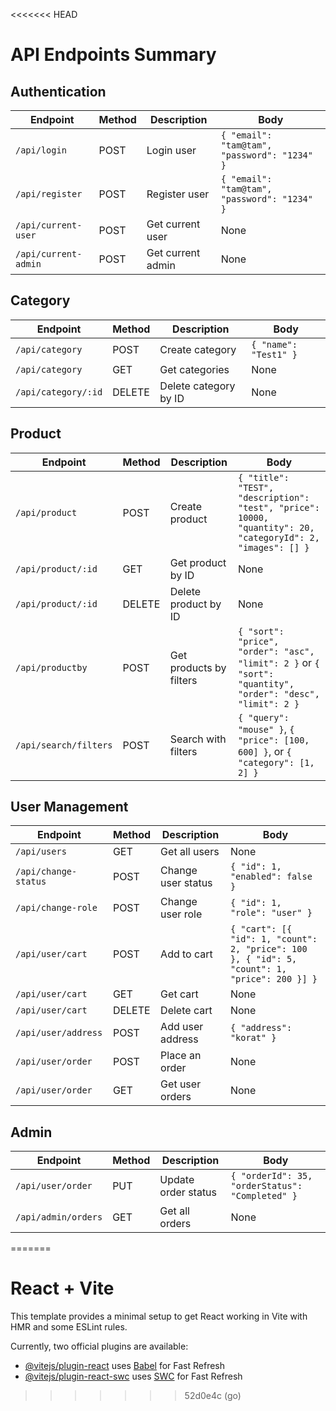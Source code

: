 <<<<<<< HEAD
# API Endpoints Summary

## Authentication

| Endpoint                            | Method | Description        | Body                                                 |
|-------------------------------------|--------|--------------------|------------------------------------------------------|
| `/api/login`                        | POST   | Login user         | `{ "email": "tam@tam", "password": "1234" }`         |
| `/api/register`                     | POST   | Register user      | `{ "email": "tam@tam", "password": "1234" }`         |
| `/api/current-user`                 | POST   | Get current user   | None                                                 |
| `/api/current-admin`                | POST   | Get current admin  | None                                                 |

## Category

| Endpoint                            | Method | Description            | Body                        |
|-------------------------------------|--------|------------------------|-----------------------------|
| `/api/category`                     | POST   | Create category         | `{ "name": "Test1" }`       |
| `/api/category`                     | GET    | Get categories          | None                        |
| `/api/category/:id`                 | DELETE | Delete category by ID   | None                        |

## Product

| Endpoint                            | Method | Description            | Body                                                                                  |
|-------------------------------------|--------|------------------------|---------------------------------------------------------------------------------------|
| `/api/product`                      | POST   | Create product          | `{ "title": "TEST", "description": "test", "price": 10000, "quantity": 20, "categoryId": 2, "images": [] }` |
| `/api/product/:id`                  | GET    | Get product by ID       | None                                                                                  |
| `/api/product/:id`                  | DELETE | Delete product by ID    | None                                                                                  |
| `/api/productby`                    | POST   | Get products by filters | `{ "sort": "price", "order": "asc", "limit": 2 }` or `{ "sort": "quantity", "order": "desc", "limit": 2 }` |
| `/api/search/filters`               | POST   | Search with filters     | `{ "query": "mouse" }`, `{ "price": [100, 600] }`, or `{ "category": [1, 2] }`        |

## User Management

| Endpoint                            | Method | Description               | Body                                                       |
|-------------------------------------|--------|---------------------------|------------------------------------------------------------|
| `/api/users`                        | GET    | Get all users             | None                                                       |
| `/api/change-status`                | POST   | Change user status        | `{ "id": 1, "enabled": false }`                            |
| `/api/change-role`                  | POST   | Change user role          | `{ "id": 1, "role": "user" }`                              |
| `/api/user/cart`                    | POST   | Add to cart               | `{ "cart": [{ "id": 1, "count": 2, "price": 100 }, { "id": 5, "count": 1, "price": 200 }] }` |
| `/api/user/cart`                    | GET    | Get cart                  | None                                                       |
| `/api/user/cart`                    | DELETE | Delete cart               | None                                                       |
| `/api/user/address`                 | POST   | Add user address          | `{ "address": "korat" }`                                   |
| `/api/user/order`                   | POST   | Place an order            | None                                                       |
| `/api/user/order`                   | GET    | Get user orders           | None                                                       |

## Admin

| Endpoint                            | Method | Description               | Body                              |
|-------------------------------------|--------|---------------------------|-----------------------------------|
| `/api/user/order`                   | PUT    | Update order status        | `{ "orderId": 35, "orderStatus": "Completed" }` |
| `/api/admin/orders`                 | GET    | Get all orders             | None                              |
=======
# React + Vite

This template provides a minimal setup to get React working in Vite with HMR and some ESLint rules.

Currently, two official plugins are available:

- [@vitejs/plugin-react](https://github.com/vitejs/vite-plugin-react/blob/main/packages/plugin-react/README.md) uses [Babel](https://babeljs.io/) for Fast Refresh
- [@vitejs/plugin-react-swc](https://github.com/vitejs/vite-plugin-react-swc) uses [SWC](https://swc.rs/) for Fast Refresh
>>>>>>> 52d0e4c (go)
